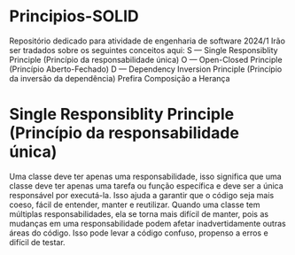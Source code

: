 # Principios-SOLID
Repositório dedicado para atividade de engenharia de software 2024/1
Irão ser tradados sobre os seguintes conceitos aqui:
  S — Single Responsiblity Principle (Princípio da responsabilidade única)
  O — Open-Closed Principle (Princípio Aberto-Fechado)
  D — Dependency Inversion Principle (Princípio da inversão da dependência)
  Prefira Composição a Herança

# Single Responsiblity Principle (Princípio da responsabilidade única)
Uma classe deve ter apenas uma responsabilidade, isso significa que uma classe deve ter apenas uma tarefa ou função específica e deve ser a única responsável por executá-la. Isso ajuda a garantir que o código seja mais coeso, fácil de entender, manter e reutilizar. Quando uma classe tem múltiplas responsabilidades, ela se torna mais difícil de manter, pois as mudanças em uma responsabilidade podem afetar inadvertidamente outras áreas do código. Isso pode levar a código confuso, propenso a erros e difícil de testar.
